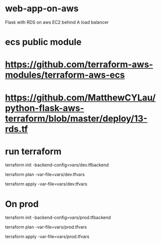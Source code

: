 # web-app-on-aws
Flask with RDS on aws EC2 behind A load balancer


# ecs public module
# https://github.com/terraform-aws-modules/terraform-aws-ecs

# https://github.com/MatthewCYLau/python-flask-aws-terraform/blob/master/deploy/13-rds.tf



# run terraform 

terraform init -backend-config=vars/dev.tfbackend

terraform plan -var-file=vars/dev.tfvars

terraform apply -var-file=vars/dev.tfvars

# On prod 

terraform init -backend-config=vars/prod.tfbackend

terraform plan -var-file=vars/prod.tfvars

terraform apply -var-file=vars/prod.tfvars


